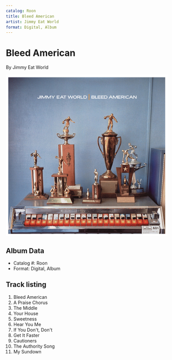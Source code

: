 ```yaml
---
catalog: Roon
title: Bleed American
artist: Jimmy Eat World
format: Digital, Album
---
```


# Bleed American

By Jimmy Eat World

![](../../assets/albumcovers/Jimmy_Eat_World-Bleed_American.png)

## Album Data

- Catalog #: Roon
- Format: Digital, Album


## Track listing


1. Bleed American
2. A Praise Chorus
3. The Middle
4. Your House
5. Sweetness
6. Hear You Me
7. If You Don't, Don't
8. Get It Faster
9. Cautioners
10. The Authority Song
11. My Sundown


